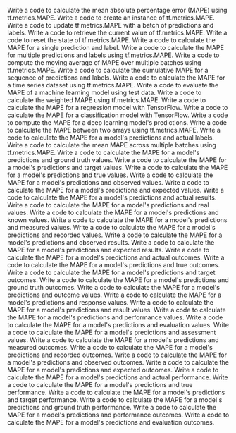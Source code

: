 Write a code to calculate the mean absolute percentage error (MAPE) using tf.metrics.MAPE.
Write a code to create an instance of tf.metrics.MAPE.
Write a code to update tf.metrics.MAPE with a batch of predictions and labels.
Write a code to retrieve the current value of tf.metrics.MAPE.
Write a code to reset the state of tf.metrics.MAPE.
Write a code to calculate the MAPE for a single prediction and label.
Write a code to calculate the MAPE for multiple predictions and labels using tf.metrics.MAPE.
Write a code to compute the moving average of MAPE over multiple batches using tf.metrics.MAPE.
Write a code to calculate the cumulative MAPE for a sequence of predictions and labels.
Write a code to calculate the MAPE for a time series dataset using tf.metrics.MAPE.
Write a code to evaluate the MAPE of a machine learning model using test data.
Write a code to calculate the weighted MAPE using tf.metrics.MAPE.
Write a code to calculate the MAPE for a regression model with TensorFlow.
Write a code to calculate the MAPE for a classification model with TensorFlow.
Write a code to compute the MAPE for a deep learning model's predictions.
Write a code to calculate the MAPE between two arrays using tf.metrics.MAPE.
Write a code to calculate the MAPE for a model's predictions and actual labels.
Write a code to calculate the mean MAPE across multiple batches using tf.metrics.MAPE.
Write a code to calculate the MAPE for a model's predictions and ground truth values.
Write a code to calculate the MAPE for a model's predictions and target values.
Write a code to calculate the MAPE for a model's predictions and true values.
Write a code to calculate the MAPE for a model's predictions and observed values.
Write a code to calculate the MAPE for a model's predictions and expected values.
Write a code to calculate the MAPE for a model's predictions and actual results.
Write a code to calculate the MAPE for a model's predictions and real values.
Write a code to calculate the MAPE for a model's predictions and known values.
Write a code to calculate the MAPE for a model's predictions and measured values.
Write a code to calculate the MAPE for a model's predictions and recorded values.
Write a code to calculate the MAPE for a model's predictions and observed results.
Write a code to calculate the MAPE for a model's predictions and expected results.
Write a code to calculate the MAPE for a model's predictions and actual outcomes.
Write a code to calculate the MAPE for a model's predictions and true outcomes.
Write a code to calculate the MAPE for a model's predictions and target outcomes.
Write a code to calculate the MAPE for a model's predictions and ground truth outcomes.
Write a code to calculate the MAPE for a model's predictions and outcome values.
Write a code to calculate the MAPE for a model's predictions and response values.
Write a code to calculate the MAPE for a model's predictions and result values.
Write a code to calculate the MAPE for a model's predictions and performance values.
Write a code to calculate the MAPE for a model's predictions and evaluation values.
Write a code to calculate the MAPE for a model's predictions and assessment values.
Write a code to calculate the MAPE for a model's predictions and measured outcomes.
Write a code to calculate the MAPE for a model's predictions and recorded outcomes.
Write a code to calculate the MAPE for a model's predictions and observed outcomes.
Write a code to calculate the MAPE for a model's predictions and expected outcomes.
Write a code to calculate the MAPE for a model's predictions and actual performance.
Write a code to calculate the MAPE for a model's predictions and true performance.
Write a code to calculate the MAPE for a model's predictions and target performance.
Write a code to calculate the MAPE for a model's predictions and ground truth performance.
Write a code to calculate the MAPE for a model's predictions and performance outcomes.
Write a code to calculate the MAPE for a model's predictions and evaluation outcomes.